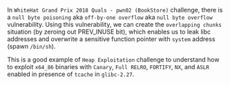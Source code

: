 In `WhiteHat Grand Prix 2018 Quals - pwn02 (BookStore)` challenge, there is a `null byte poisoning` aka `off-by-one overflow` aka `null byte overflow` vulnerability. Using this vulnerability, we can create the `overlapping chunks` situation (by zeroing out PREV_INUSE bit), which enables us to leak libc addresses and overwrite a sensitive function pointer with `system` address (spawn `/bin/sh`).

This is a good example of `Heap Exploitation` challenge to understand how to exploit `x64_86` binaries with `Canary`, `Full RELRO`, `FORTIFY`, `NX`, and `ASLR` enabled in presence of `tcache` in `glibc-2.27`.
